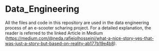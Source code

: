 # Data_Engineering
All the files and code in this repository are used in the data engineering process of an e-scooter scharing project. For a detailed explanation, the reader is referred to the linked Article in Medium (https://medium.com/@neda.rafieiolhosseini/what-a-nice-story-yes-that-was-just-a-story-but-based-on-reality-ab177b19e4b8).
